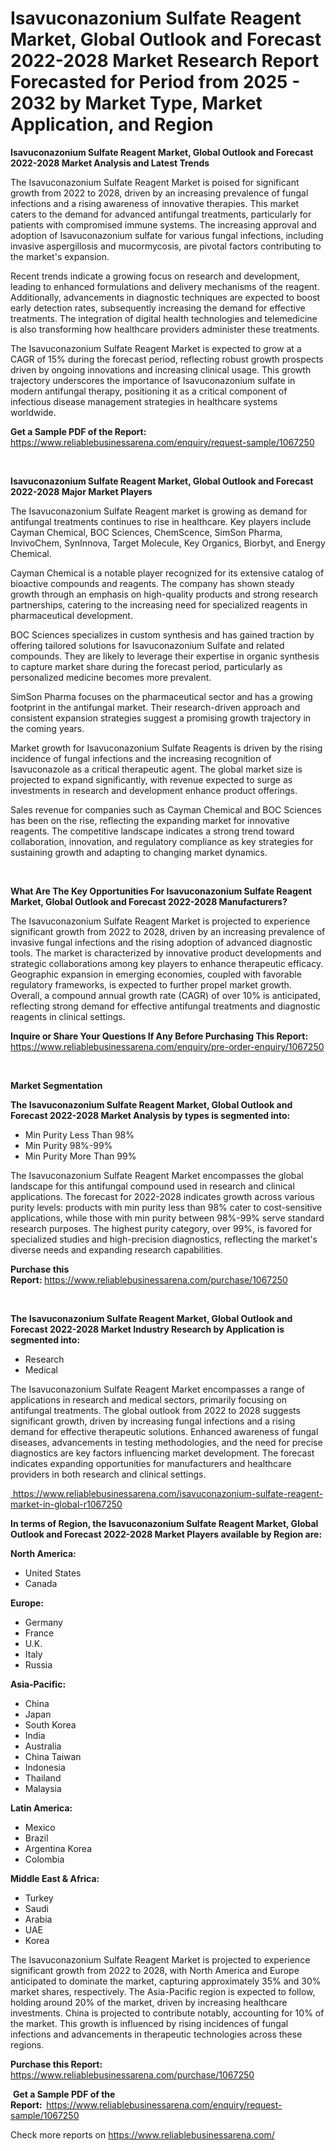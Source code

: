 <p><h1>Isavuconazonium Sulfate Reagent Market, Global Outlook and Forecast 2022-2028 Market Research Report Forecasted for Period from 2025 -  2032 by Market Type, Market Application, and Region</h1></p><p><strong>Isavuconazonium Sulfate Reagent Market, Global Outlook and Forecast 2022-2028 Market Analysis and Latest Trends</strong></p>
<p><p>The Isavuconazonium Sulfate Reagent Market is poised for significant growth from 2022 to 2028, driven by an increasing prevalence of fungal infections and a rising awareness of innovative therapies. This market caters to the demand for advanced antifungal treatments, particularly for patients with compromised immune systems. The increasing approval and adoption of Isavuconazonium sulfate for various fungal infections, including invasive aspergillosis and mucormycosis, are pivotal factors contributing to the market's expansion.</p><p>Recent trends indicate a growing focus on research and development, leading to enhanced formulations and delivery mechanisms of the reagent. Additionally, advancements in diagnostic techniques are expected to boost early detection rates, subsequently increasing the demand for effective treatments. The integration of digital health technologies and telemedicine is also transforming how healthcare providers administer these treatments.</p><p>The Isavuconazonium Sulfate Reagent Market is expected to grow at a CAGR of 15% during the forecast period, reflecting robust growth prospects driven by ongoing innovations and increasing clinical usage. This growth trajectory underscores the importance of Isavuconazonium sulfate in modern antifungal therapy, positioning it as a critical component of infectious disease management strategies in healthcare systems worldwide.</p></p>
<p><strong>Get a Sample PDF of the Report:&nbsp;</strong> <a href="https://www.reliablebusinessarena.com/enquiry/request-sample/1067250?utm_campaign=2630&utm_medium=2&utm_source=Github&utm_content=ia&utm_term=21032025&utm_id=isavuconazonium-sulfate-reagent-market-global-outlook-and-forecast-2022-2028">https://www.reliablebusinessarena.com/enquiry/request-sample/1067250</a></p>
<p>&nbsp;</p>
<p><strong>Isavuconazonium Sulfate Reagent Market, Global Outlook and Forecast 2022-2028 Major Market Players</strong></p>
<p><p>The Isavuconazonium Sulfate Reagent market is growing as demand for antifungal treatments continues to rise in healthcare. Key players include Cayman Chemical, BOC Sciences, ChemScence, SimSon Pharma, InvivoChem, SynInnova, Target Molecule, Key Organics, Biorbyt, and Energy Chemical.</p><p>Cayman Chemical is a notable player recognized for its extensive catalog of bioactive compounds and reagents. The company has shown steady growth through an emphasis on high-quality products and strong research partnerships, catering to the increasing need for specialized reagents in pharmaceutical development.</p><p>BOC Sciences specializes in custom synthesis and has gained traction by offering tailored solutions for Isavuconazonium Sulfate and related compounds. They are likely to leverage their expertise in organic synthesis to capture market share during the forecast period, particularly as personalized medicine becomes more prevalent.</p><p>SimSon Pharma focuses on the pharmaceutical sector and has a growing footprint in the antifungal market. Their research-driven approach and consistent expansion strategies suggest a promising growth trajectory in the coming years.</p><p>Market growth for Isavuconazonium Sulfate Reagents is driven by the rising incidence of fungal infections and the increasing recognition of Isavuconazole as a critical therapeutic agent. The global market size is projected to expand significantly, with revenue expected to surge as investments in research and development enhance product offerings.</p><p>Sales revenue for companies such as Cayman Chemical and BOC Sciences has been on the rise, reflecting the expanding market for innovative reagents. The competitive landscape indicates a strong trend toward collaboration, innovation, and regulatory compliance as key strategies for sustaining growth and adapting to changing market dynamics.</p></p>
<p>&nbsp;</p>
<p><strong>What Are The Key Opportunities For Isavuconazonium Sulfate Reagent Market, Global Outlook and Forecast 2022-2028 Manufacturers?</strong></p>
<p><p>The Isavuconazonium Sulfate Reagent Market is projected to experience significant growth from 2022 to 2028, driven by an increasing prevalence of invasive fungal infections and the rising adoption of advanced diagnostic tools. The market is characterized by innovative product developments and strategic collaborations among key players to enhance therapeutic efficacy. Geographic expansion in emerging economies, coupled with favorable regulatory frameworks, is expected to further propel market growth. Overall, a compound annual growth rate (CAGR) of over 10% is anticipated, reflecting strong demand for effective antifungal treatments and diagnostic reagents in clinical settings.</p></p>
<p><strong>Inquire or Share Your Questions If Any Before Purchasing This Report:</strong> <a href="https://www.reliablebusinessarena.com/enquiry/pre-order-enquiry/1067250?utm_campaign=2630&utm_medium=2&utm_source=Github&utm_content=ia&utm_term=21032025&utm_id=isavuconazonium-sulfate-reagent-market-global-outlook-and-forecast-2022-2028">https://www.reliablebusinessarena.com/enquiry/pre-order-enquiry/1067250</a></p>
<p>&nbsp;</p>
<p><strong>Market Segmentation</strong></p>
<p><strong>The Isavuconazonium Sulfate Reagent Market, Global Outlook and Forecast 2022-2028 Market Analysis by types is segmented into:</strong></p>
<p><ul><li>Min Purity Less Than 98%</li><li>Min Purity 98%-99%</li><li>Min Purity More Than 99%</li></ul></p>
<p><p>The Isavuconazonium Sulfate Reagent Market encompasses the global landscape for this antifungal compound used in research and clinical applications. The forecast for 2022-2028 indicates growth across various purity levels: products with min purity less than 98% cater to cost-sensitive applications, while those with min purity between 98%-99% serve standard research purposes. The highest purity category, over 99%, is favored for specialized studies and high-precision diagnostics, reflecting the market's diverse needs and expanding research capabilities.</p></p>
<p><strong>Purchase this Report:&nbsp;</strong><a href="https://www.reliablebusinessarena.com/purchase/1067250?utm_campaign=2630&utm_medium=2&utm_source=Github&utm_content=ia&utm_term=21032025&utm_id=isavuconazonium-sulfate-reagent-market-global-outlook-and-forecast-2022-2028">https://www.reliablebusinessarena.com/purchase/1067250</a></p>
<p>&nbsp;</p>
<p><strong>The Isavuconazonium Sulfate Reagent Market, Global Outlook and Forecast 2022-2028 Market Industry Research by Application is segmented into:</strong></p>
<p><ul><li>Research</li><li>Medical</li></ul></p>
<p><p>The Isavuconazonium Sulfate Reagent Market encompasses a range of applications in research and medical sectors, primarily focusing on antifungal treatments. The global outlook from 2022 to 2028 suggests significant growth, driven by increasing fungal infections and a rising demand for effective therapeutic solutions. Enhanced awareness of fungal diseases, advancements in testing methodologies, and the need for precise diagnostics are key factors influencing market development. The forecast indicates expanding opportunities for manufacturers and healthcare providers in both research and clinical settings.</p></p>
<p><a href="https://www.reliablebusinessarena.com/isavuconazonium-sulfate-reagent-market-in-global-r1067250?utm_campaign=2630&utm_medium=2&utm_source=Github&utm_content=ia&utm_term=21032025&utm_id=isavuconazonium-sulfate-reagent-market-global-outlook-and-forecast-2022-2028">&nbsp;https://www.reliablebusinessarena.com/isavuconazonium-sulfate-reagent-market-in-global-r1067250</a></p>
<p><strong>In terms of Region, the Isavuconazonium Sulfate Reagent Market, Global Outlook and Forecast 2022-2028 Market Players available by Region are:</strong></p>
<p>
    <p> <strong> North America: </strong>
        <ul>
            <li>United States</li>
            <li>Canada</li>
        </ul>
        </p> 
    <p> <strong> Europe: </strong>
        <ul>
            <li>Germany</li>
            <li>France</li>
            <li>U.K.</li>
            <li>Italy</li>
            <li>Russia</li>
        </ul>
        </p> 
    <p> <strong> Asia-Pacific: </strong>
        <ul>
            <li>China</li>
            <li>Japan</li>
            <li>South Korea</li>
            <li>India</li>
            <li>Australia</li>
            <li>China Taiwan</li>
            <li>Indonesia</li>
            <li>Thailand</li>
            <li>Malaysia</li>
        </ul>
        </p> 
    <p> <strong> Latin America: </strong>
        <ul>
            <li>Mexico</li>
            <li>Brazil</li>
            <li>Argentina Korea</li>
            <li>Colombia</li>
        </ul>
        </p> 
    <p> <strong> Middle East & Africa: </strong>
        <ul>
            <li>Turkey</li>
            <li>Saudi</li>
            <li>Arabia</li>
            <li>UAE</li>
            <li>Korea</li>
        </ul>
    </p>
    </p>
<p><p>The Isavuconazonium Sulfate Reagent Market is projected to experience significant growth from 2022 to 2028, with North America and Europe anticipated to dominate the market, capturing approximately 35% and 30% market shares, respectively. The Asia-Pacific region is expected to follow, holding around 20% of the market, driven by increasing healthcare investments. China is projected to contribute notably, accounting for 10% of the market. This growth is influenced by rising incidences of fungal infections and advancements in therapeutic technologies across these regions.</p></p>
<p><strong>Purchase this Report: </strong><a href="https://www.reliablebusinessarena.com/purchase/1067250?utm_campaign=2630&utm_medium=2&utm_source=Github&utm_content=ia&utm_term=21032025&utm_id=isavuconazonium-sulfate-reagent-market-global-outlook-and-forecast-2022-2028">https://www.reliablebusinessarena.com/purchase/1067250</a></p>
<p>&nbsp;<strong>Get a Sample PDF of the Report:&nbsp;&nbsp;</strong><a href="https://www.reliablebusinessarena.com/enquiry/request-sample/1067250?utm_campaign=2630&utm_medium=2&utm_source=Github&utm_content=ia&utm_term=21032025&utm_id=isavuconazonium-sulfate-reagent-market-global-outlook-and-forecast-2022-2028">https://www.reliablebusinessarena.com/enquiry/request-sample/1067250</a></p>
<p><strong></strong></p>
<p>Check more reports on <a href="https://www.reliablebusinessarena.com/?utm_campaign=2630&utm_medium=2&utm_source=Github&utm_content=ia&utm_term=21032025&utm_id=isavuconazonium-sulfate-reagent-market-global-outlook-and-forecast-2022-2028">https://www.reliablebusinessarena.com/</a></p>